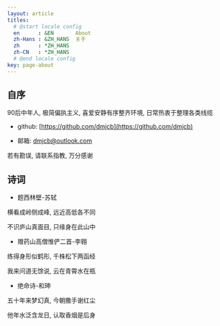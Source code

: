```yaml
---
layout: article
titles:
  # @start locale config
  en      : &EN       About
  zh-Hans : &ZH_HANS  关于
  zh      : *ZH_HANS
  zh-CN   : *ZH_HANS
  # @end locale config
key: page-about
---
```


## 自序

90后中年人, 极简偏执主义, 喜爱安静有序整齐环境, 日常热衷于整理各类线缆

- github: [https://github.com/dmjcb](https://github.com/dmjcb)

- 邮箱: dmjcb@outlook.com

若有勘误, 请联系指教, 万分感谢

## 诗词

- 题西林壁-苏轼

横看成岭侧成峰, 远近高低各不同

不识庐山真面目, 只缘身在此山中

- 赠药山高僧惟俨二首-李翱

练得身形似鹤形, 千株松下两函经

我来问道无馀说, 云在青霄水在瓶

- 绝命诗-和珅

五十年来梦幻真, 今朝撒手谢红尘

他年水泛含龙日, 认取香烟是后身
